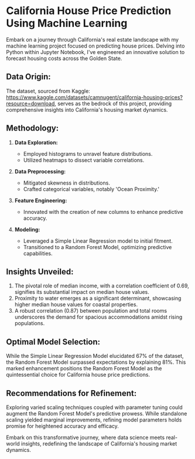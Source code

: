 # California House Price Prediction Using Machine Learning

Embark on a journey through California's real estate landscape with my machine learning project focused on predicting house prices. Delving into Python within Jupyter Notebook, I've engineered an innovative solution to forecast housing costs across the Golden State.

## Data Origin:
The dataset, sourced from Kaggle: https://www.kaggle.com/datasets/camnugent/california-housing-prices?resource=download, serves as the bedrock of this project, providing comprehensive insights into California's housing market dynamics.

## Methodology:
1. **Data Exploration:**
   - Employed histograms to unravel feature distributions.
   - Utilized heatmaps to dissect variable correlations.

2. **Data Preprocessing:**
   - Mitigated skewness in distributions.
   - Crafted categorical variables, notably 'Ocean Proximity.'

3. **Feature Engineering:**
   - Innovated with the creation of new columns to enhance predictive accuracy.

4. **Modeling:**
   - Leveraged a Simple Linear Regression model to initial fitment.
   - Transitioned to a Random Forest Model, optimizing predictive capabilities.

## Insights Unveiled:
1. The pivotal role of median income, with a correlation coefficient of 0.69, signifies its substantial impact on median house values.
2. Proximity to water emerges as a significant determinant, showcasing higher median house values for coastal properties.
3. A robust correlation (0.87) between population and total rooms underscores the demand for spacious accommodations amidst rising populations.

## Optimal Model Selection:
While the Simple Linear Regression Model elucidated 67% of the dataset, the Random Forest Model surpassed expectations by explaining 81%. This marked enhancement positions the Random Forest Model as the quintessential choice for California house price predictions.

## Recommendations for Refinement:
Exploring varied scaling techniques coupled with parameter tuning could augment the Random Forest Model's predictive prowess. While standalone scaling yielded marginal improvements, refining model parameters holds promise for heightened accuracy and efficacy.

Embark on this transformative journey, where data science meets real-world insights, redefining the landscape of California's housing market dynamics.









